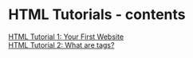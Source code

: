 # HTML Tutorials - contents

[HTML Tutorial 1: Your First Website](HTML%20Tutorial%201%20-%20Your%20First%20Website!.md)  
[HTML Tutorial 2: What are tags?](HTML%20Tutorial%202%20-%20What%20are%20tags%3F)  
